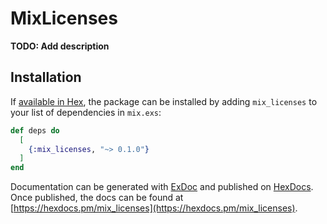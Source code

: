 # MixLicenses

**TODO: Add description**

## Installation

If [available in Hex](https://hex.pm/docs/publish), the package can be installed
by adding `mix_licenses` to your list of dependencies in `mix.exs`:

```elixir
def deps do
  [
    {:mix_licenses, "~> 0.1.0"}
  ]
end
```

Documentation can be generated with [ExDoc](https://github.com/elixir-lang/ex_doc)
and published on [HexDocs](https://hexdocs.pm). Once published, the docs can
be found at [https://hexdocs.pm/mix_licenses](https://hexdocs.pm/mix_licenses).

